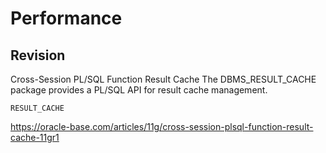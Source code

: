 # Performance 
 
 

## Revision

Cross-Session PL/SQL Function Result Cache
The DBMS_RESULT_CACHE package provides a PL/SQL API for result cache management.

```
RESULT_CACHE
```

https://oracle-base.com/articles/11g/cross-session-plsql-function-result-cache-11gr1
